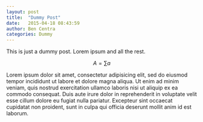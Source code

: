 ```yaml
---
layout: post
title:  "Dummy Post"
date:   2015-04-18 08:43:59
author: Ben Centra
categories: Dummy
---
```


This is just a dummy post. Lorem ipsum and all the rest.

$$A=\sum a$$

Lorem ipsum dolor sit amet, consectetur adipisicing elit, sed do eiusmod
tempor incididunt ut labore et dolore magna aliqua. Ut enim ad minim veniam,
quis nostrud exercitation ullamco laboris nisi ut aliquip ex ea commodo
consequat. Duis aute irure dolor in reprehenderit in voluptate velit esse
cillum dolore eu fugiat nulla pariatur. Excepteur sint occaecat cupidatat non
proident, sunt in culpa qui officia deserunt mollit anim id est laborum.
